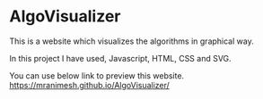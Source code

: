 # AlgoVisualizer
This is a website which visualizes the algorithms in graphical way.

In this project I have used, Javascript, HTML, CSS and SVG.

You can use below link to preview this website.
https://mranimesh.github.io/AlgoVisualizer/
